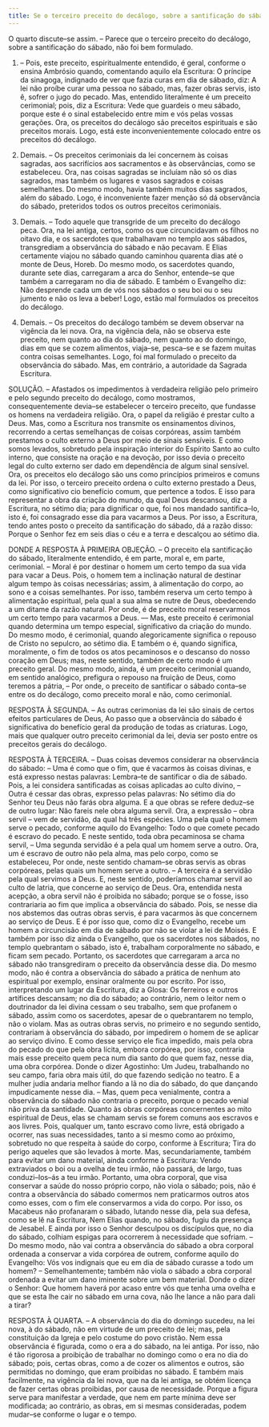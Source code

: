 ```yaml
---
title: Se o terceiro preceito do decálogo, sobre a santificação do sábado, foi bem formulado
---
```


O quarto discute–se assim. – Parece que o terceiro preceito do decálogo, sobre a santificação do sábado, não foi bem formulado.  

1. – Pois, este preceito, espiritualmente entendido, é geral, conforme o ensina Ambrósio quando, comentando aquilo ela Escritura: O príncipe da sinagoga, indignado de ver que fazia curas em dia de sábado, diz: A lei não proíbe curar uma pessoa no sábado, mas, fazer obras servis, isto ê, sofrer o jugo do pecado. Mas, entendido literalmente é um preceito cerimonial; pois, diz a Escritura: Vede que guardeis o meu sábado, porque este é o sinal estabelecido entre mim e vós pelas vossas gerações. Ora, os preceitos do decálogo são preceitos espirituais e são preceitos morais. Logo, está este inconvenientemente colocado entre os preceitos dó decálogo.  

2. Demais. – Os preceitos cerimoniais da lei concernem às coisas sagradas, aos sacrifícios aos sacramentos e às observâncias, como se estabeleceu. Ora, nas coisas sagradas se incluíam não só os dias sagrados, mas também os lugares e vasos sagrados e coisas semelhantes. Do mesmo modo, havia também muitos dias sagrados, além do sábado. Logo, é inconveniente fazer menção só dá observância do sábado, preteridos todos os outros preceitos cerimoniais. 

3. Demais. – Todo aquele que transgride de um preceito do decálogo peca. Ora, na lei antiga, certos, como os que circuncidavam os filhos no oitavo dia, e os sacerdotes que trabalhavam no templo aos sábados, transgrediam a observância do sábado e não pecavam. E Elias certamente viajou no sábado quando caminhou quarenta dias até o monte de Deus, Horeb. Do mesmo modo, os sacerdotes quando, durante sete dias, carregaram a arca do Senhor, entende–se que também a carregaram no dia de sábado. E também o Evangelho diz: Não desprende cada um de vós nos sábados o seu boi ou o seu jumento e não os leva a beber! Logo, estão mal formulados os preceitos do decálogo.  

4. Demais. – Os preceitos do decálogo também se devem observar na vigência da lei nova. Ora, na vigência dela, não se observa este preceito, nem quanto ao dia do sábado, nem quanto ao do domingo, dias em que se cozem alimentos, viaja–se, pesca–se e se fazem muitas contra coisas semelhantes. Logo, foi mal formulado o preceito da observância do sábado.  Mas, em contrário, a autoridade da Sagrada Escritura.  

SOLUÇÃO. – Afastados os impedimentos à verdadeira religião pelo primeiro e pelo segundo preceito do decálogo, como mostramos, consequentemente devia–se estabelecer o terceiro preceito, que fundasse os homens na verdadeira religião. Ora, o papel da religião é prestar culto a Deus. Mas, como a Escritura nos transmite os ensinamentos divinos, recorrendo a certas semelhanças de coisas corpóreas, assim também prestamos o culto externo a Deus por meio de sinais sensíveis. E como somos levados, sobretudo pela inspiração interior do Espírito Santo ao culto interno, que consiste na oração e na devoção, por isso devia o preceito legal do culto externo ser dado em dependência de algum sinal sensível. Ora, os preceitos elo decálogo são uns como princípios primeiros e comuns da lei. Por isso, o terceiro preceito ordena o culto externo prestado a Deus, como significativo cio benefício comum, que pertence a todos. E isso para representar a obra da criação do mundo, da qual Deus descansou, diz a Escritura, no sétimo dia; para dignificar o que, foi nos mandado santifica–lo, isto é, foi consagrado esse dia para vacarmos a Deus. Por isso, a Escritura, tendo antes posto o preceito da santificação do sábado, dá a razão disso: Porque o Senhor fez em seis dias o céu e a terra e descalçou ao sétimo dia.  

DONDE A RESPOSTA À PRIMEIRA OBJEÇÃO. – O preceito ela santificação do sábado, literalmente entendido, é em parte, moral e, em parte, cerimonial. – Moral é por destinar o homem um certo tempo da sua vida para vacar a Deus. Pois, o homem tem a inclinação natural de destinar algum tempo às coisas necessárias; assim, à alimentação do corpo, ao sono e a coisas semelhantes. Por isso, também reserva um certo tempo à alimentação espiritual, pela qual a sua alma se nutre de Deus, obedecendo a um ditame da razão natural. Por onde, é de preceito moral reservarmos um certo tempo para vacarmos a Deus.  –– Mas, este preceito é cerimonial quando determina um tempo especial, significativo da criação do mundo. Do mesmo modo, é cerimonial, quando alegoricamente significa o repouso de Cristo no sepulcro, ao sétimo dia. E também o é, quando significa, moralmente, o fim de todos os atos pecaminosos e o descanso do nosso coração em Deus; mas, neste sentido, também de certo modo é um preceito geral. Do mesmo modo, ainda, é um preceito cerimonial quando, em sentido analógico, prefigura o repouso na fruição de Deus, como teremos a pátria, – Por onde, o preceito de santificar o sábado conta–se entre os do decálogo, como preceito moral e não, como cerimonial.  

RESPOSTA À SEGUNDA. – As outras cerimonias da lei são sinais de certos efeitos particulares de Deus, Ao passo que a observância do sábado é significativa do benefício geral da produção de todas as criaturas. Logo, mais que qualquer outro preceito cerimonial da lei, devia ser posto entre os preceitos gerais do decálogo. 

RESPOSTA À TERCEIRA. – Duas coisas devemos considerar na observância do sábado: – Uma é como que o fim, que é vacarmos às coisas divinas, e está expresso nestas palavras: Lembra–te de santificar o dia de sábado. Pois, a lei considera santificadas as coisas aplicadas ao culto divino, – Outra é cessar das obras, expresso pelas palavras: No sétimo dia do Senhor teu Deus não farás obra alguma. E a que obras se refere deduz–se de outro lugar: Não fareis nele obra alguma servil.  Ora, a expressão – obra servil – vem de servidão, da qual há três espécies. Uma pela qual o homem serve o pecado, conforme aquilo do Evangelho: Todo o que comete pecado é escravo do pecado. E neste sentido, toda obra pecaminosa se chama servil, – Uma segunda servidão é a pela qual um homem serve a outro. Ora, um é escravo de outro não pela alma, mas pelo corpo, como se estabeleceu, Por onde, neste sentido chamam–se obras servis as obras corpóreas, pelas quais um homem serve a outro. – A terceira é a servidão pela qual servimos a Deus. E, neste sentido, poderíamos chamar servil ao culto de latria, que concerne ao serviço de Deus.  Ora, entendida nesta acepção, a obra servil não é proibida no sábado; porque se o fosse, isso contrariaria ao fim que implica a observância do sábado. Pois, se nesse dia nos abstemos das outras obras servis, é para vacarmos às que concernem ao serviço de Deus. E é por isso que, como diz o Evangelho, recebe um homem a circuncisão em dia de sábado por não se violar a lei de Moisés. E também por isso diz ainda o Evangelho, que os sacerdotes nos sábados, no templo quebrantam o sábado, isto é, trabalham corporalmente no sábado, e ficam sem pecado. Portanto, os sacerdotes que carregaram a arca no sábado não transgrediram o preceito da observância desse dia. Do mesmo modo, não é contra a observância do sábado a prática de nenhum ato espiritual por exemplo, ensinar oralmente ou por escrito. Por isso, interpretando um lugar da Escritura, diz a Glosa: Os ferreiros e outros artífices descansam; no dia do sábado; ao contrário, nem o leitor nem o doutrinador da lei divina cessam o seu trabalho, sem que profanem o sábado, assim como os sacerdotes, apesar de o quebrantarem no templo, não o violam.  Mas as outras obras servis, no primeiro e no segundo sentido, contrariam à observância do sábado, por impedirem o homem de se aplicar ao serviço divino. E como desse serviço ele fica impedido, mais pela obra do pecado do que pela obra lícita, embora corpórea, por isso, contraria mais esse preceito quem peca num dia santo do que quem faz, nesse dia, uma obra corpórea. Donde o dizer Agostinho: Um Judeu, trabalhando no seu campo, faria obra mais útil, do que fazendo sedição no teatro. E a mulher judia andaria melhor fiando a lã no dia do sábado, do que dançando impudicamente nesse dia. – Mas, quem peca venialmente, contra a observância do sábado não contraria o preceito, porque o pecado venial não priva da santidade.  Quanto às obras corpóreas concernentes ao mito espiritual de Deus, elas se chamam servis se forem comuns aos escravos e aos livres. Pois, qualquer um, tanto escravo como livre, está obrigado a ocorrer, nas suas necessidades, tanto a si mesmo como ao próximo, sobretudo no que respeita à saúde do corpo, conforme à Escritura; Tira do perigo aqueles que são levados à morte. Mas, secundariamente, também para evitar um dano material, ainda conforme à Escritura: Vendo extraviados o boi ou a ovelha de teu irmão, não passará, de largo, tuas conduzi–Ios–ás a teu irmão. Portanto, uma obra corporal, que visa conservar a saúde do nosso próprio corpo, não viola o sábado; pois, não é contra a observância do sábado comermos nem praticarmos outros atos como esses, com o fim ele conservarmos a vida do corpo. Por isso, os Macabeus não profanaram o sábado, lutando nesse dia, pela sua defesa, como se lê na Escritura, Nem Elias quando, no sábado, fugiu da presença de Jesabel. E ainda por isso o Senhor desculpou os discípulos que, no dia do sábado, colhiam espigas para ocorrerem à necessidade que sofriam. – Do mesmo modo, não vai contra a observância do sábado a obra corporal ordenada a conservar a vida corpórea de outrem, conforme aquilo do Evangelho: Vós vos indignais que eu em dia de sábado curasse a todo um homem? – Semelhantemente; também não viola o sábado a obra corporal ordenada a evitar um dano iminente sobre um bem material. Donde o dizer o Senhor: Que homem haverá por acaso entre vós que tenha uma ovelha e que se esta lhe cair no sábado em urna cova, não lhe lance a não para dali a tirar?  

RESPOSTA À QUARTA. – A observância do dia do domingo sucedeu, na lei nova, à do sábado, não em virtude de um preceito de lei; mas, pela constituição da Igreja e pelo costume do povo cristão. Nem essa observância é figurada, como o era a do sábado, na lei antiga. Por isso, não é tão rigorosa a proibição de trabalhar no domingo como o era no dia do sábado; pois, certas obras, como a de cozer os alimentos e outros, são permitidas no domingo, que eram proibidas no sábado. E também mais facilmente, na vigência da lei nova, que na da lei antiga, se obtém licença de fazer certas obras proibidas, por causa de necessidade. Porque a figura serve para manifestar a verdade, que nem em parte mínima deve ser modificada; ao contrário, as obras, em si mesmas consideradas, podem mudar–se conforme o lugar e o tempo.